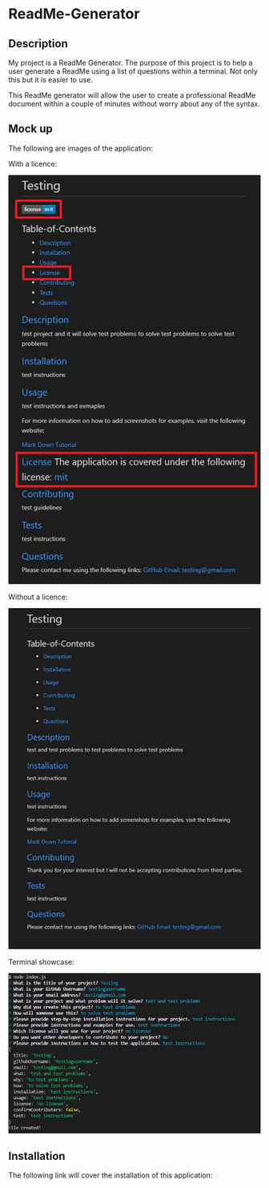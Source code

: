 # ReadMe-Generator

## Description
My project is a ReadMe Generator. The purpose of this project is to help a user generate a ReadMe using a list of questions within a terminal. Not only this but it is easier to use. 

This ReadMe generator will allow the user to create a professional ReadMe document within a couple of minutes without worry about any of the syntax. 

## Mock up
The following are images of the application:

With a licence:

![ReadMe with licence provided](./Images/testing%20with%20licence.jpg)

Without a licence:

![ReadMe without licence provided](./Images/testing%20without%20license.jpg)

Terminal showcase:

![Terminal mock up](./Images/node%20index%20run%20phase.jpg)


## Installation
The following link will cover the installation of this application:
